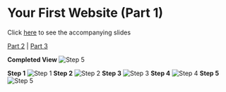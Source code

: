# Your First Website (Part 1)
Click [here](https://www.canva.com/design/DAFVdACYRhk/e_bRAfxumAsTqf5L7A9qXg/view?website#4) to see the accompanying slides

[Part 2](https://github.com/maralihart/YFW2) |
[Part 3](https://github.com/maralihart/YFW3)

**Completed View**
![Step 5](https://replit.com/@maralihart/YFW1#step5-completed.png)

**Step 1**
![Step 1]()
**Step 2**
![Step 2]()
**Step 3**
![Step 3]()
**Step 4**
![Step 4]()
**Step 5**
![Step 5]()